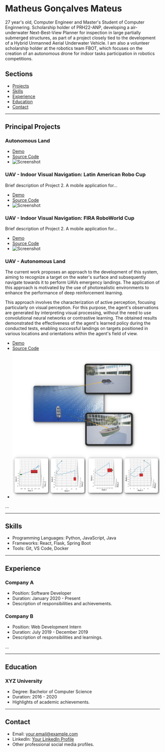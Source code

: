 # Matheus Gonçalves Mateus

27 year's old, Computer Engineer and Master's Student of Computer Enginnering. Scholarship holder of PRH22-ANP, developing a air-underwater Next-Best-View Planner for inspection in large partially submerged structures, as part of a project closely tied to the development of a Hybrid Unmanned Aerial Underwater Vehicle. I am also a volunteer scholarship holder at the robotics team FBOT, which focuses on the creation of an autonomous drone for indoor tasks participation in robotics competitions.

## Sections

- [Projects](#projects)
- [Skills](#skills)
- [Experience](#experience)
- [Education](#education)
- [Contact](#contact)

---

## Principal Projects

### Autonomous Land



- [Demo](project-1/demo)
- [Source Code](project-1/source-code)
- ![Screenshot](project-1/screenshot.png)

### UAV - Indoor Visual Navigation: Latin American Robo Cup

Brief description of Project 2. A mobile application for...

- [Demo](project-2/demo)
- [Source Code](project-2/source-code)
- ![Screenshot](project-2/screenshot.png)

### UAV - Indoor Visual Navigation: FIRA RoboWorld Cup

Brief description of Project 2. A mobile application for...

- [Demo](project-2/demo)
- [Source Code](project-2/source-code)
- ![Screenshot](project-2/screenshot.png)

### UAV - Autonomous Land

The current work proposes an approach to the development of this system, aiming to recognize a target on the water's surface and subsequently navigate towards it to perform UAVs emergency landings. The application of this approach is motivated by the use of photorealistic environments to enhance the performance of deep reinforcement learning.

This approach involves the characterization of active perception, focusing particularly on visual perception. For this purpose, the agent's observations are generated by interpreting visual processing, without the need to use convolutional neural networks or contrastive learning. The obtained results demonstrated the effectiveness of the agent's learned policy during the conducted tests, enabling successful landings on targets positioned in various locations and orientations within the agent's field of view.

- [Demo](https://youtu.be/1B24f8Q3Eyg)
- [Source Code](https://github.com/mgmateus/ddpg_land)
- ![Screenshot](https://github.com/mgmateus/mgmateus/blob/main/land.png)

...

---

## Skills

- Programming Languages: Python, JavaScript, Java
- Frameworks: React, Flask, Spring Boot
- Tools: Git, VS Code, Docker

---

## Experience

### Company A

- Position: Software Developer
- Duration: January 2020 - Present
- Description of responsibilities and achievements.

### Company B

- Position: Web Development Intern
- Duration: July 2019 - December 2019
- Description of responsibilities and learnings.

...

---

## Education

### XYZ University

- Degree: Bachelor of Computer Science
- Duration: 2016 - 2020
- Highlights of academic achievements.

---

## Contact

- Email: your.email@example.com
- LinkedIn: [Your LinkedIn Profile](https://www.linkedin.com/in/your-profile)
- Other professional social media profiles.

